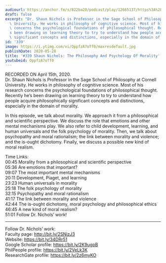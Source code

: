 ```yaml
---
audiourl: https://anchor.fm/s/822ba20/podcast/play/12665137/https%3A%2F%2Fd3ctxlq1ktw2nl.cloudfront.net%2Fproduction%2F2020-3-20%2F66052586-44100-2-fa1facb40fc72.m4a
draft: false
excerpt: "Dr. Shaun Nichols is Professor in the Sage School of Philosophy at Cornell\
  \ University. He works in philosophy of cognitive science. Most of his research\
  \ concerns the psychological foundations of philosophical thought. Recently he\u2019\
  s been drawing on learning theory to try to understand how people acquire philosophically\
  \ significant concepts and distinctions, especially in the domain of morality."
id: '339'
image: https://i.ytimg.com/vi/OppfzA7oTf0/maxresdefault.jpg
publishDate: 2020-05-28
title: '#339 Shaun Nichols: The Philosophy And Psychology Of Morality'
youtubeid: OppfzA7oTf0
---
```

<div class="timelinks">

RECORDED ON April 15th, 2020.  
Dr. Shaun Nichols is Professor in the Sage School of Philosophy at Cornell University. He works in philosophy of cognitive science. Most of his research concerns the psychological foundations of philosophical thought. Recently he’s been drawing on learning theory to try to understand how people acquire philosophically significant concepts and distinctions, especially in the domain of morality.

In this episode, we talk about morality. We approach it from a philosophical and scientific perspective. We discuss the role that emotions and other mental mechanisms play. We also refer to child development, learning, and human universals and the folk psychology of morality. Then, we talk about psychopathy and moral rationalism; the link between morality and violence; and the is-ought dichotomy. Finally, we discuss a possible new kind of moral realism.

Time Links:  
<time>00:45</time> Morality from a philosophical and scientific perspective  
<time>05:36</time> Are emotions that important?  
<time>09:07</time> The most important mental mechanisms  
<time>20:11</time> Development, Piaget, and learning  
<time>23:23</time> Human universals in morality  
<time>25:18</time> The folk psychology of morality  
<time>32:15</time> Psychopathy and moral rationalism  
<time>41:17</time> The link between morality and violence  
<time>42:44</time> The is-ought dichotomy, moral psychology and philosophical ethics  
<time>46:45</time> A new kind of moral realism?  
<time>51:01</time> Follow Dr. Nichols’ work!

---

Follow Dr. Nichols’ work:  
Faculty page: http://bit.ly/2SNizJ3  
Website: https://bit.ly/34DRr51  
Google Scholar profile: https://bit.ly/2K9ugpB  
PhilPeople profile: https://bit.ly/2VeLk3K  
ResearchGate profile: https://bit.ly/2z6myKO
</div>

